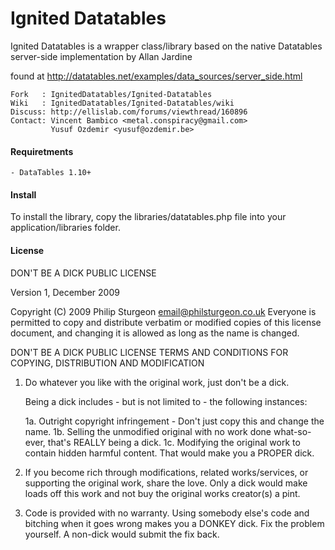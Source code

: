 # Ignited Datatables

Ignited Datatables is a wrapper class/library based on the native Datatables server-side implementation by Allan Jardine

found at http://datatables.net/examples/data_sources/server_side.html

```
Fork   : IgnitedDatatables/Ignited-Datatables
Wiki   : IgnitedDatatables/Ignited-Datatables/wiki
Discuss: http://ellislab.com/forums/viewthread/160896
Contact: Vincent Bambico <metal.conspiracy@gmail.com>
         Yusuf Ozdemir <yusuf@ozdemir.be>
```



#### Requiretments

```
- DataTables 1.10+
```



#### Install

To install the library, copy the libraries/datatables.php file into your application/libraries folder.



#### License

DON'T BE A DICK PUBLIC LICENSE

Version 1, December 2009

Copyright (C) 2009 Philip Sturgeon <email@philsturgeon.co.uk>
Everyone is permitted to copy and distribute verbatim or modified
copies of this license document, and changing it is allowed as long
as the name is changed.

DON'T BE A DICK PUBLIC LICENSE
TERMS AND CONDITIONS FOR COPYING, DISTRIBUTION AND MODIFICATION

1. Do whatever you like with the original work, just don't be a dick.

   Being a dick includes - but is not limited to - the following instances:

   1a. Outright copyright infringement - Don't just copy this and change the name.
   1b. Selling the unmodified original with no work done what-so-ever, that's REALLY being a dick.
   1c. Modifying the original work to contain hidden harmful content. That would make you a PROPER dick.

2. If you become rich through modifications, related works/services, or supporting the original work,
  share the love. Only a dick would make loads off this work and not buy the original works
  creator(s) a pint.

3. Code is provided with no warranty. Using somebody else's code and bitching when it goes wrong makes
  you a DONKEY dick. Fix the problem yourself. A non-dick would submit the fix back.